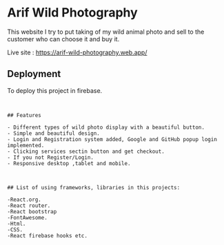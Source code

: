
# Arif Wild Photography

This website I try to put taking of my wild animal photo and sell to the customer who can choose it and buy it.

Live site : https://arif-wild-photography.web.app/

## Deployment

To deploy this project in firebase.

```


## Features

- Different types of wild photo display with a beautiful button.
- Simple and beautiful design.
- Login and Registration system added, Google and GitHub popup login implemented.
- Clicking services sectin button and get checkout.
- If you not Register/Login.
- Responsive desktop ,tablet and mobile.



## List of using frameworks, libraries in this projects:

-React.org.
-React router.
-React bootstrap
-FontAwesome.
-Html.
-CSS.
-React firebase hooks etc.
    